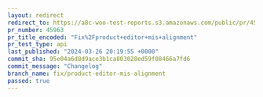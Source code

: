 ```yaml
---
layout: redirect
redirect_to: https://a8c-woo-test-reports.s3.amazonaws.com/public/pr/45963/api/index.html
pr_number: 45963
pr_title_encoded: "Fix%2Fproduct+editor+mis+alignment"
pr_test_type: api
last_published: "2024-03-26 20:19:55 +0000"
commit_sha: 95e04a6d8d9ace3b1ca803028ed59f08466a7fd6
commit_message: "Changelog"
branch_name: fix/product-editor-mis-alignment
passed: true
---
```

